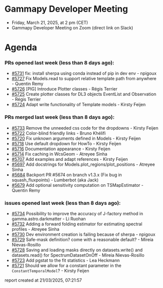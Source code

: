 # Gammapy Developer Meeting 
 * Friday, March 21, 2025, at 2 pm (CET) 
 * Gammapy Developer Meeting on Zoom (direct link on Slack) 
# Agenda

### PRs opened last week (less than 8 days ago): 
* [#5731](https://github.com/gammapy/gammapy/pull/5731) fix: install sherpa using conda instead of pip in dev env - npigoux
* [#5727](https://github.com/gammapy/gammapy/pull/5727) Fix Models.read to support relative template path from anywhere - Quentin Remy
* [#5726](https://github.com/gammapy/gammapy/pull/5726) [PIG] Introduce Plotter classes - Régis Terrier
* [#5725](https://github.com/gammapy/gammapy/pull/5725) Create plotter classes for DL3 objects EventList and Observation - Régis Terrier
* [#5724](https://github.com/gammapy/gammapy/pull/5724) Adapt write functionality of Template models - Kirsty Feijen

### PRs merged last week (less than 8 days ago): 
* [#5733](https://github.com/gammapy/gammapy/pull/5733) Remove the unneeded css code for the dropdowns - Kirsty Feijen
* [#5722](https://github.com/gammapy/gammapy/pull/5722) Color-blind friendly links - Bruno Khélifi
* [#5720](https://github.com/gammapy/gammapy/pull/5720) Fix unknown arguments defined in Models - Kirsty Feijen
* [#5718](https://github.com/gammapy/gammapy/pull/5718) Use default dropdown for HowTo - Kirsty Feijen
* [#5716](https://github.com/gammapy/gammapy/pull/5716) Documentation appearance - Kirsty Feijen
* [#5714](https://github.com/gammapy/gammapy/pull/5714) Fix caching in WcsGeom - Atreyee Sinha
* [#5707](https://github.com/gammapy/gammapy/pull/5707) Add examples and adapt references - Kirsty Feijen
* [#5697](https://github.com/gammapy/gammapy/pull/5697) Add docstrings for Models.plot_regions/plot_positions - Atreyee Sinha
* [#5684](https://github.com/gammapy/gammapy/pull/5684) Backport PR #5674 on branch v1.3.x (Fix bug in squash_fluxpoints) - Lumberbot (aka Jack)
* [#5679](https://github.com/gammapy/gammapy/pull/5679) Add optional sensitivity computation on TSMapEstimator - Quentin Remy

### issues opened last week (less than 8 days ago): 
* [#5734](https://github.com/gammapy/gammapy/issues/5734) Possibility to improve the accuracy of J-factory method in gamma.astro.darkmatter - Li Ruohan
* [#5732](https://github.com/gammapy/gammapy/issues/5732) Adding a forward folding estimator for estimating spectral profiles - Atreyee Sinha
* [#5730](https://github.com/gammapy/gammapy/issues/5730) Dev environment creation is failing because of sherpa - npigoux
* [#5729](https://github.com/gammapy/gammapy/issues/5729) Safe-mask definition? come with a reasonable default? - Mireia Nievas-Rosillo
* [#5728](https://github.com/gammapy/gammapy/issues/5728) Saving and loading masks directly on datasets.write() and datasets.read() for SpectrumDatasetOnOff - Mireia Nievas-Rosillo
* [#5723](https://github.com/gammapy/gammapy/issues/5723) Add pgstat to the fit statistics - Lea Heckmann
* [#5721](https://github.com/gammapy/gammapy/issues/5721) Should we allow for a constant parameter in the `ConstantTemporalModel`? - Kirsty Feijen

 report created at 21/03/2025, 07:21:57